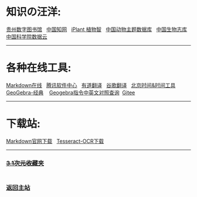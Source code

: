 <h1>知识の汪洋: </h1>
<p class="xingkai">
<a href="https://pst.rth1.me/webhelper/gzlib.html" target="_blank">贵州数字图书馆</a> &nbsp;
<a href="https://www.cnki.net/" target="_blank">中国知网</a> &nbsp;
<a href="http://www.iplant.cn/" target="_blank">iPlant 植物智</a> &nbsp;
<a href="http://www.zoology.csdb.cn/" target="_blank">中国动物主题数据库</a> &nbsp;
<a href="https://species.sciencereading.cn/" target="_blank">中国生物志库</a> &nbsp;
<a href="http://www.csdb.cn/" target="_blank">中国科学院数据云</a> &nbsp;
</p>
<hr>

<h1>各种在线工具: </h1>
<p>
<a href="https://www.zybuluo.com/mdeditor" target="_blank">Markdown在线</a> &nbsp;
<a href="https://pc.qq.com/" target="_blank">腾讯软件中心</a> &nbsp;
<a href="http://www.youdao.com/" target="_blank">有道翻译</a> &nbsp;
<a href="https://translate.google.cn/" target="_blank">谷歌翻译</a> &nbsp; 
<a href="https://www.beijing-time.org/" target="_blank">北京时间&时间工具</a> &nbsp;
<a href="https://www.geogebra.org/classic" target="_blank">GeoGebra-经典</a>&nbsp&nbsp&nbsp
<a href="http://www.dstang.com/books_dstang/geogebra_commands.html" target="_blank">Geogebra指令中英文对照查询</a>&nbsp
<a href="https://gitee.com/" target="_blank">Gitee</a> &nbsp;
</p>
<hr>

<h1>下载站: </h1>
<p>
<a href="https://www.typora.io/#windows">Markdown官网下载</a> &nbsp;
<a href="http://digi.bib.uni-mannheim.de/tesseract/tesseract-ocr-setup-4.00.00dev.exe">Tesseract-OCR下载</a> &nbsp;
</p>
<hr>

<h3><a href="https://pst.rth1.me/favorites.html"><s>3.1次元收藏夹</s></a><h3>
<br>
<a href="https://pst.rth1.me"><b>返回主站</b></a>

